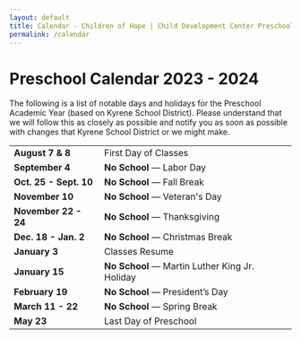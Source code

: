```yaml
---
layout: default
title: Calendar - Children of Hope | Child Development Center Preschool
permalink: /calendar
---
```


Preschool Calendar 2023 - 2024
===

The following is a list of notable days and holidays for the Preschool Academic
Year (based on Kyrene School District). Please understand that we will follow this
as closely as possible and notify you as soon as possible with changes that Kyrene
School District or we might make.

<table class="ui basic events table">
  <tr>
    <td><b>August 7 & 8</b></td>
    <td>First Day of Classes</td>
  </tr>
  <tr>
    <td><b>September 4</b></td>
    <td><b>No School</b> &mdash; Labor Day</td>
  </tr>
  <tr>
    <td><b>Oct. 25 - Sept. 10</b></td>
    <td><b>No School</b> &mdash; Fall Break</td>
  </tr>
  <tr>
    <td><b>November 10</b></td>
    <td><b>No School</b> &mdash; Veteran's Day</td>
  </tr>
  <tr>
    <td><b>November 22 - 24</b></td>
    <td><b>No School</b> &mdash; Thanksgiving</td>
  </tr>
  <tr>
    <td><b>Dec. 18 - Jan. 2</b></td>
    <td><b>No School</b> &mdash; Christmas Break</td>
  </tr>
  <tr>
    <td><b>January 3</b></td>
    <td>Classes Resume</td>
  </tr>
  <tr>
    <td><b>January 15</b></td>
    <td><b>No School</b> &mdash; Martin Luther King Jr. Holiday</td>
  </tr>
  <tr>
    <td><b>February 19</b></td>
    <td><b>No School</b> &mdash; President’s Day</td>
  </tr>
  <tr>
    <td><b>March 11 - 22</b></td>
    <td><b>No School</b> &mdash; Spring Break</td>
  </tr>
  <tr>
    <td><b>May 23</b></td>
    <td>Last Day of Preschool</td>
  </tr>
</table>

